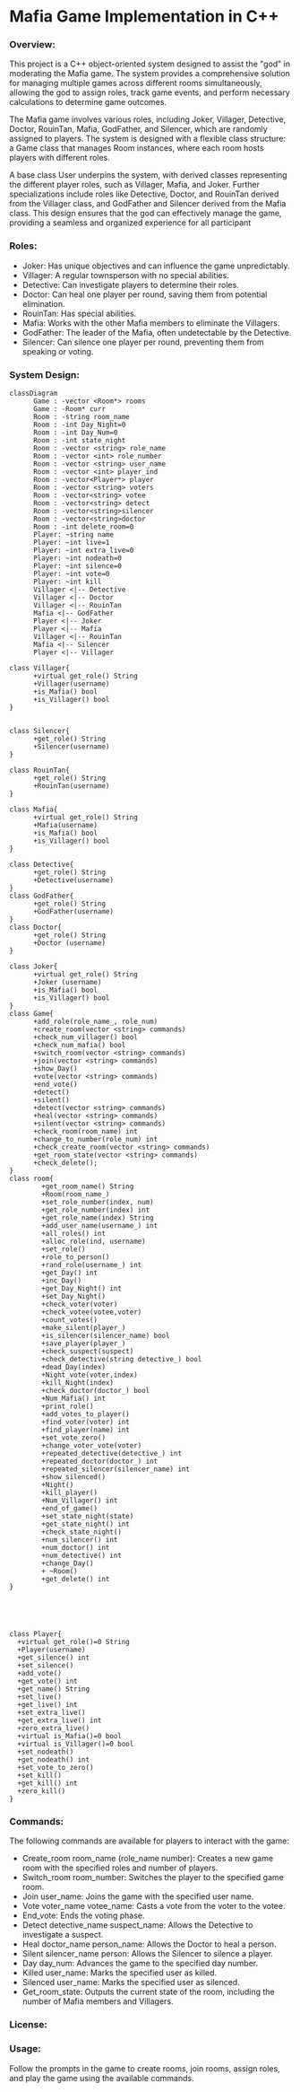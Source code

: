 # Mafia Game Implementation in C++

### Overview: <br>
This project is a C++ object-oriented system designed to assist the "god" in moderating the Mafia game. The system provides a comprehensive solution for managing multiple games across different rooms simultaneously, allowing the god to assign roles, track game events, and perform necessary calculations to determine game outcomes.

The Mafia game involves various roles, including Joker, Villager, Detective, Doctor, RouinTan, Mafia, GodFather, and Silencer, which are randomly assigned to players. The system is designed with a flexible class structure: a Game class that manages Room instances, where each room hosts players with different roles.

A base class User underpins the system, with derived classes representing the different player roles, such as Villager, Mafia, and Joker. Further specializations include roles like Detective, Doctor, and RouinTan derived from the Villager class, and GodFather and Silencer derived from the Mafia class. This design ensures that the god can effectively manage the game, providing a seamless and organized experience for all participant


### Roles: <br> 
* Joker: Has unique objectives and can influence the game unpredictably.
* Villager: A regular townsperson with no special abilities.
* Detective: Can investigate players to determine their roles.
* Doctor: Can heal one player per round, saving them from potential elimination.
* RouinTan: Has special abilities.
* Mafia: Works with the other Mafia members to eliminate the Villagers.
* GodFather: The leader of the Mafia, often undetectable by the Detective.
* Silencer: Can silence one player per round, preventing them from speaking or voting.

### System Design: 

```mermaid
classDiagram
      Game : -vector <Room*> rooms
      Game : -Room* curr
      Room : -string room_name
      Room : -int Day_Night=0
      Room : -int Day_Num=0
      Room : -int state_night
      Room : -vector <string> role_name
      Room : -vector <int> role_number
      Room : -vector <string> user_name
      Room : -vector <int> player_ind
      Room : -vector<Player*> player
      Room : -vector <string> voters
      Room : -vector<string> votee
      Room : -vector<string> detect
      Room : -vector<string>silencer
      Room : -vector<string>doctor
      Room : -int delete_room=0
      Player: ~string name
      Player: ~int live=1
      Player: ~int extra_live=0
      Player: ~int nodeath=0
      Player: ~int silence=0 
      Player: ~int vote=0 
      Player: ~int kill
      Villager <|-- Detective
      Villager <|-- Doctor
      Villager <|-- RouinTan
      Mafia <|-- GodFather
      Player <|-- Joker
      Player <|-- Mafia
      Villager <|-- RouinTan
      Mafia <|-- Silencer
      Player <|-- Villager

class Villager{
      +virtual get_role() String
      +Villager(username)
      +is_Mafia() bool
      +is_Villager() bool
}


class Silencer{
      +get_role() String
      +Silencer(username)
}

class RouinTan{
      +get_role() String
      +RouinTan(username)
}

class Mafia{
      +virtual get_role() String
      +Mafia(username)
      +is_Mafia() bool
      +is_Villager() bool
}

class Detective{
      +get_role() String
      +Detective(username)
}
class GodFather{
      +get_role() String
      +GodFather(username)
}
class Doctor{
      +get_role() String
      +Doctor (username)
}

class Joker{
      +virtual get_role() String
      +Joker (username)
      +is_Mafia() bool
      +is_Villager() bool
}      
class Game{
      +add_role(role_name_, role_num)
      +create_room(vector <string> commands)
      +check_num_villager() bool
      +check_num_mafia() bool
      +switch_room(vector <string> commands)
      +join(vector <string> commands)
      +show_Day()
      +vote(vector <string> commands)
      +end_vote()
      +detect()
      +silent()
      +detect(vector <string> commands)
      +heal(vector <string> commands)
      +silent(vector <string> commands)
      +check_room(room_name) int
      +change_to_number(role_num) int
      +check_create_room(vector <string> commands)
      +get_room_state(vector <string> commands)
      +check_delete();
}
class room{
        +get_room_name() String
        +Room(room_name_)
        +set_role_number(index, num)
        +get_role_number(index) int
        +get_role_name(index) String
        +add_user_name(username_) int
        +all_roles() int
        +alloc_role(ind, username)
        +set_role()
        +role_to_person()
        +rand_role(username_) int
        +get_Day() int
        +inc_Day()
        +get_Day_Night() int
        +set_Day_Night()
        +check_voter(voter)
        +check_votee(votee,voter)
        +count_votes()
        +make_silent(player_)
        +is_silencer(silencer_name) bool
        +save_player(player_)
        +check_suspect(suspect)
        +check_detective(string detective_) bool 
        +dead_Day(index)
        +Night_vote(voter,index)
        +kill_Night(index) 
        +check_doctor(doctor_) bool
        +Num_Mafia() int
        +print_role()
        +add_votes_to_player()
        +find_voter(voter) int
        +find_player(name) int
        +set_vote_zero()
        +change_voter_vote(voter)
        +repeated_detective(detective_) int
        +repeated_doctor(doctor_) int
        +repeated_silencer(silencer_name) int
        +show_silenced()
        +Night()
        +kill_player()
        +Num_Villager() int
        +end_of_game()
        +set_state_night(state)
        +get_state_night() int
        +check_state_night()
        +num_silencer() int
        +num_doctor() int
        +num_detective() int
        +change_Day()
        + ~Room()
        +get_delete() int
}





class Player{
  +virtual get_role()=0 String
  +Player(username)
  +get_silence() int
  +set_silence()
  +add_vote()
  +get_vote() int
  +get_name() String
  +set_live()
  +get_live() int
  +set_extra_live()
  +get_extra_live() int
  +zero_extra_live()
  +virtual is_Mafia()=0 bool
  +virtual is_Villager()=0 bool
  +set_nodeath()
  +get_nodeath() int
  +set_vote_to_zero()
  +set_kill()
  +get_kill() int
  +zero_kill()
}

```



### Commands: 
The following commands are available for players to interact with the game:

* Create_room room_name (role_name number): Creates a new game room with the specified roles and number of players.
* Switch_room room_number: Switches the player to the specified game room.
* Join user_name: Joins the game with the specified user name.
* Vote voter_name votee_name: Casts a vote from the voter to the votee.
* End_vote: Ends the voting phase.
* Detect detective_name suspect_name: Allows the Detective to investigate a suspect.
* Heal doctor_name person_name: Allows the Doctor to heal a person.
* Silent silencer_name person: Allows the Silencer to silence a player.
* Day day_num: Advances the game to the specified day number.
* Killed user_name: Marks the specified user as killed.
* Silenced user_name: Marks the specified user as silenced.
* Get_room_state: Outputs the current state of the room, including the number of Mafia members and Villagers.

### License:


### Usage:
Follow the prompts in the game to create rooms, join rooms, assign roles, and play the game using the available commands.


